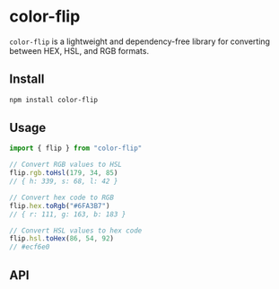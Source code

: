 # color-flip

`color-flip` is a lightweight and dependency-free library for converting between HEX, HSL, and RGB formats.

## Install

```bash
npm install color-flip
```

## Usage

```js
import { flip } from "color-flip"

// Convert RGB values to HSL 
flip.rgb.toHsl(179, 34, 85)
// { h: 339, s: 68, l: 42 }

// Convert hex code to RGB
flip.hex.toRgb("#6FA3B7")
// { r: 111, g: 163, b: 183 }

// Convert HSL values to hex code
flip.hsl.toHex(86, 54, 92)
// #ecf6e0
```

## API
